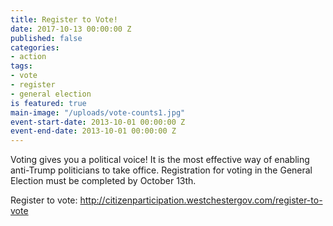 ```yaml
---
title: Register to Vote!
date: 2017-10-13 00:00:00 Z
published: false
categories:
- action
tags:
- vote
- register
- general election
is featured: true
main-image: "/uploads/vote-counts1.jpg"
event-start-date: 2013-10-01 00:00:00 Z
event-end-date: 2013-10-01 00:00:00 Z
---
```


Voting gives you a political voice! It is the most effective way of enabling anti-Trump politicians to take office. Registration for voting in the General Election must be completed by October 13th.

Register to vote: http://citizenparticipation.westchestergov.com/register-to-vote